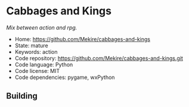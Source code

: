 # Cabbages and Kings

_Mix between action and rpg._

- Home: https://github.com/Mekire/cabbages-and-kings
- State: mature
- Keywords: action
- Code repository: https://github.com/Mekire/cabbages-and-kings.git
- Code language: Python
- Code license: MIT
- Code dependencies: pygame, wxPython

## Building
